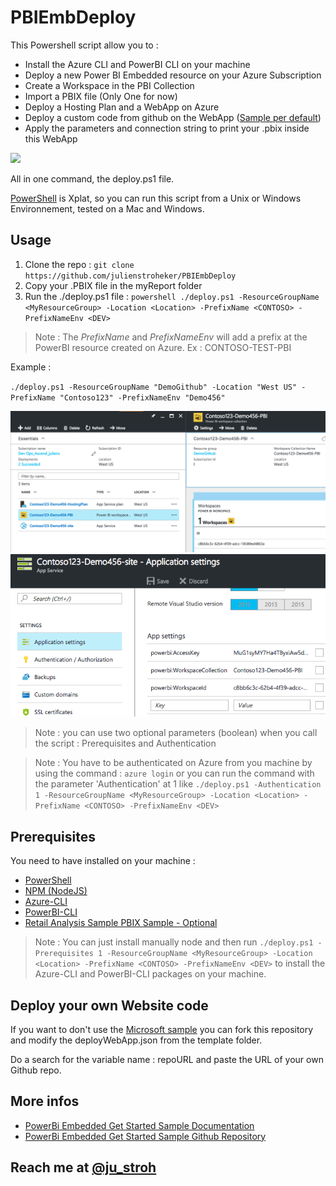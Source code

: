 # PBIEmbDeploy

This Powershell script allow you to :
* Install the Azure CLI and PowerBI CLI on your machine
* Deploy a new Power BI Embedded resource on your Azure Subscription
* Create a Workspace in the PBI Collection
* Import a PBIX file (Only One for now)
* Deploy a Hosting Plan and a WebApp on Azure
* Deploy a custom code from github on the WebApp ([Sample per default](https://github.com/Azure-Samples/power-bi-embedded-integrate-report-into-web-app))
* Apply the parameters and connection string to print your .pbix inside this WebApp

![](./media/demoPBIEmbScript.gif)

All in one command, the deploy.ps1 file.

[PowerShell](https://github.com/PowerShell/PowerShell) is Xplat, so you can run this script from a Unix or Windows Environnement, tested on a Mac and Windows.

## Usage

1. Clone the repo : `git clone https://github.com/julienstroheker/PBIEmbDeploy`
2. Copy your .PBIX file in the myReport folder
3. Run the ./deploy.ps1 file : `powershell ./deploy.ps1 -ResourceGroupName <MyResourceGroup> -Location <Location> -PrefixName <CONTOSO> -PrefixNameEnv <DEV>`

> Note : The *PrefixName* and *PrefixNameEnv* will add a prefix at the PowerBI resource created on Azure. Ex : CONTOSO-TEST-PBI

Example :

`./deploy.ps1 -ResourceGroupName "DemoGithub" -Location "West US" -PrefixName "Contoso123" -PrefixNameEnv "Demo456"`

![](./media/OutputExample.png)
![](./media/OutputExampleAppSettings.png)

> Note : you can use two optional parameters (boolean) when you call the script : Prerequisites and Authentication

> Note : You have to be authenticated on Azure from you machine by using the command : `azure login` or you can run the command with the parameter 'Authentication' at 1 like `./deploy.ps1 -Authentication 1 -ResourceGroupName <MyResourceGroup> -Location <Location> -PrefixName <CONTOSO> -PrefixNameEnv <DEV>`

## Prerequisites

You need to have installed on your machine :
* [PowerShell](https://github.com/PowerShell/PowerShell) 
* [NPM (NodeJS)](https://nodejs.org/en/download/)
* [Azure-CLI](https://github.com/Azure/azure-xplat-cli)
* [PowerBI-CLI](https://github.com/Microsoft/PowerBI-Cli)
* [Retail Analysis Sample PBIX Sample - Optional](http://go.microsoft.com/fwlink/?LinkID=780547)

> Note : You can just install manually node and then run `./deploy.ps1 -Prerequisites 1 -ResourceGroupName <MyResourceGroup> -Location <Location> -PrefixName <CONTOSO> -PrefixNameEnv <DEV>` to install the Azure-CLI and PowerBI-CLI packages on your machine.

## Deploy your own Website code 

If you want to don't use the [Microsoft sample](https://github.com/Azure-Samples/power-bi-embedded-integrate-report-into-web-app) you can fork this repository and modify the deployWebApp.json from the template folder.

Do a search for the variable name : repoURL and paste the URL of your own Github repo.

## More infos 

* [PowerBi Embedded Get Started Sample Documentation](https://docs.microsoft.com/en-us/azure/power-bi-embedded/power-bi-embedded-get-started-sample)
* [PowerBi Embedded Get Started Sample Github Repository](https://github.com/Azure-Samples/power-bi-embedded-integrate-report-into-web-app)


## Reach me at [@ju_stroh](https://twitter.com/Ju_Stroh)